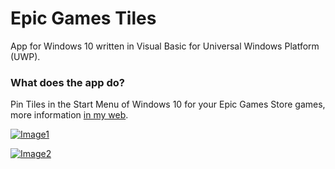 # Epic Games Tiles

App for Windows 10 written in Visual Basic for Universal Windows Platform (UWP).

### What does the app do?

Pin Tiles in the Start Menu of Windows 10 for your Epic Games Store games, more information [in my web](https://pepeizqapps.com/app/epic-games-tiles/).

[![Image1](https://i.imgur.com/5R1frZ4.png)](https://pepeizqapps.com/app/epic-games-tiles/)

[![Image2](https://i.imgur.com/fw6eb51.png)](https://pepeizqapps.com/app/epic-games-tiles/)
